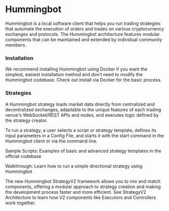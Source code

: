 # Hummingbot

Hummingbot is a local software client that helps you run trading strategies that automate the execution of orders and trades on various cryptocurrency exchanges and protocols. The Hummingbot architecture features modular components that can be maintained and extended by individual community members.

### Installation

We recommend installing Hummingbot using Docker if you want the simplest, easiest installation method and don't need to modify the Hummingbot codebase. Check out Install via Docker for the basic process.

### Strategies

A Hummingbot strategy loads market data directly from centralized and decentralized exchanges, adaptable to the unique features of each trading venue's WebSocket/REST APIs and nodes, and executes logic defined by the strategy creator.

To run a strategy, a user selects a script or strategy template, defines its input parameters in a Config File, and starts it with the start command in the Hummingbot client or via the command line.

Sample Scripts: Examples of basic and advanced strategy templates in the official codebase

Walkthrough: Learn how to run a simple directional strategy using Hummingbot

The new Hummingbot StrategyV2 framework allows you to mix and match components, offering a modular approach to strategy creation and making the development process faster and more efficient. See StrategyV2 Architecture to learn how V2 components like Executors and Controllers work together.
